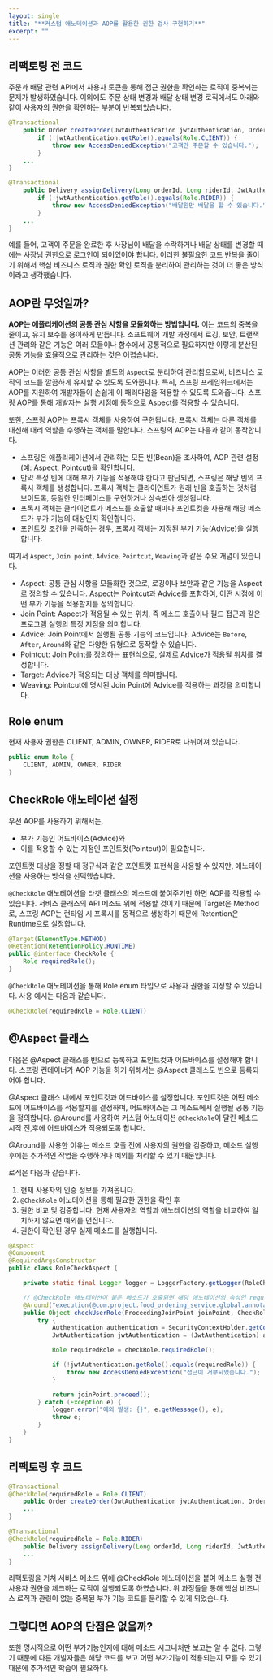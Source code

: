 ```yaml
---
layout: single
title: "**️커스텀 애노테이션과 AOP를 활용한 권한 검사 구현하기**"
excerpt: ""
---
```


## 리팩토링 전 코드

주문과 배달 관련 API에서 사용자 토큰을 통해 접근 권한을 확인하는 로직이 중복되는 문제가 발생하였습니다. 이외에도 주문 상태 변경과 배달 상태 변경 로직에서도 아래와 같이 사용자의 권한을 확인하는 부분이 반복되었습니다.

```java
@Transactional
    public Order createOrder(JwtAuthentication jwtAuthentication, OrderRequest orderRequest) {
        if (!jwtAuthentication.getRole().equals(Role.CLIENT)) {
            throw new AccessDeniedException("고객만 주문할 수 있습니다.");
        }
    ...
}
```

```java
@Transactional
    public Delivery assignDelivery(Long orderId, Long riderId, JwtAuthentication jwtAuthentication) {
        if (!jwtAuthentication.getRole().equals(Role.RIDER)) {
            throw new AccessDeniedException("배달원만 배달을 할 수 있습니다.");
        }
    ...
}
```

예를 들어, 고객이 주문을 완료한 후 사장님이 배달을 수락하거나 배달 상태를 변경할 때에는 사장님 권한으로 로그인이 되어있어야 합니다. 이러한 불필요한 코드 반복을 줄이기 위해서 핵심 비즈니스 로직과 권한 확인 로직을 분리하여 관리하는 것이 더 좋은 방식이라고 생각했습니다.

## AOP란 무엇일까?

**AOP는 애플리케이션의 공통 관심 사항을 모듈화하는 방법입니다.** 이는 코드의 중복을 줄이고, 유지 보수를 용이하게 만듭니다. 소프트웨어 개발 과정에서 로깅, 보안, 트랜잭션 관리와 같은 기능은 여러 모듈이나 함수에서 공통적으로 필요하지만 이렇게 분산된 공통 기능을 효율적으로 관리하는 것은 어렵습니다.

AOP는 이러한 공통 관심 사항을 별도의 `Aspect`로 분리하여 관리함으로써, 비즈니스 로직의 코드를 깔끔하게 유지할 수 있도록 도와줍니다. 특히, 스프링 프레임워크에서는 AOP를 지원하여 개발자들이 손쉽게 이 패러다임을 적용할 수 있도록 도와줍니다. 스프링 AOP를 통해 개발자는 실행 시점에 동적으로 Aspect를 적용할 수 있습니다.

또한, 스프링 AOP는 프록시 객체를 사용하여 구현됩니다. 프록시 객체는 다른 객체를 대신해 대리 역할을 수행하는 객체를 말합니다. 스프링의 AOP는 다음과 같이 동작합니다.


- 스프링은 애플리케이션에서 관리하는 모든 빈(Bean)을 조사하여, AOP 관련 설정(예: Aspect, Pointcut)을 확인합니다.
- 만약 특정 빈에 대해 부가 기능을 적용해야 한다고 판단되면, 스프링은 해당 빈의 프록시 객체를 생성합니다. 프록시 객체는 클라이언트가 원래 빈을 호출하는 것처럼 보이도록, 동일한 인터페이스를 구현하거나 상속받아 생성됩니다.
- 프록시 객체는 클라이언트가 메소드를 호출할 때마다 포인트컷을 사용해 해당 메소드가 부가 기능의 대상인지 확인합니다.
- 포인트컷 조건을 만족하는 경우, 프록시 객체는 지정된 부가 기능(Advice)을 실행합니다.

여기서 `Aspect`, `Join point`, `Advice`, `Pointcut`, `Weaving`과 같은 주요 개념이 있습니다.

- Aspect: 공통 관심 사항을 모듈화한 것으로, 로깅이나 보안과 같은 기능을 Aspect로 정의할 수 있습니다. Aspect는 Pointcut과 Advice를 포함하여, 어떤 시점에 어떤 부가 기능을 적용할지를 정의합니다.
- Join Point: Aspect가 적용될 수 있는 위치, 즉 메소드 호출이나 필드 접근과 같은 프로그램 실행의 특정 지점을 의미합니다.
- Advice: Join Point에서 실행될 공통 기능의 코드입니다. Advice는 `Before`, `After`, `Around`와 같은 다양한 유형으로 동작할 수 있습니다.
- Pointcut: Join Point를 정의하는 표현식으로, 실제로 Advice가 적용될 위치를 결정합니다.
- Target: Advice가 적용되는 대상 객체를 의미합니다.
- Weaving: Pointcut에 명시된 Join Point에 Advice를 적용하는 과정을 의미합니다.
  
## Role enum

현재 사용자 권한은 CLIENT, ADMIN, OWNER, RIDER로 나뉘어져 있습니다.

```java
public enum Role {
    CLIENT, ADMIN, OWNER, RIDER
}
```

## CheckRole 애노테이션 설정

우선 AOP를 사용하기 위해서는,

- 부가 기능인 어드바이스(Advice)와
- 이를 적용할 수 있는 지점인 포인트컷(Pointcut)이 필요합니다.

포인트컷 대상을 정할 때 정규식과 같은 포인트컷 표현식을 사용할 수 있지만, 애노테이션을 사용하는 방식을 선택했습니다.

`@CheckRole` 애노테이션을 타겟 클래스의 메소드에 붙여주기만 하면 AOP를 적용할 수 있습니다. 서비스 클래스의 API 메소드 위에 적용할 것이기 때문에 Target은 Method로, 스프링 AOP는 런타임 시 프록시를 동적으로 생성하기 때문에 Retention은 Runtime으로 설정합니다.

```java
@Target(ElementType.METHOD)
@Retention(RetentionPolicy.RUNTIME)
public @interface CheckRole {
    Role requiredRole();
}
```

`@CheckRole` 애노테이션을 통해 Role enum 타입으로 사용자 권한을 지정할 수 있습니다. 사용 예시는 다음과 같습니다.

```java
@CheckRole(requiredRole = Role.CLIENT)
```

## @Aspect 클래스

다음은 @Aspect 클래스를 빈으로 등록하고 포인트컷과 어드바이스를 설정해야 합니다. 스프링 컨테이너가 AOP 기능을 하기 위해서는 @Aspect 클래스도 빈으로 등록되어야 합니다.

@Aspect 클래스 내에서 포인트컷과 어드바이스를 설정합니다. 포인트컷은 어떤 메소드에 어드바이스를 적용할지를 결정하며, 어드바이스는 그 메소드에서 실행될 공통 기능을 정의합니다.
@Around를 사용하여 커스텀 어노테이션 `@CheckRole`이 달린 메소드 시작 전,후에 어드바이스가 적용되도록 합니다.

@Around를 사용한 이유는 메소드 호출 전에 사용자의 권한을 검증하고, 메소드 실행 후에는 추가적인 작업을 수행하거나 예외를 처리할 수 있기 때문입니다.

로직은 다음과 같습니다.

1. 현재 사용자의 인증 정보를 가져옵니다.
2. `@CheckRole` 애노테이션을 통해 필요한 권한을 확인 후
3. 권한 비교 및 검증합니다. 현재 사용자의 역할과 애노테이션의 역할을 비교하여 일치하지 않으면 예외를 던집니다.
4. 권한이 확인된 경우 실제 메소드를 실행합니다.

```java
@Aspect
@Component
@RequiredArgsConstructor
public class RoleCheckAspect {

    private static final Logger logger = LoggerFactory.getLogger(RoleCheckAspect.class);

    // @CheckRole 애노테이션이 붙은 메소드가 호출되면 해당 애노테이션의 속성인 requiredRole을 가져와 현재 사용자의 역할과 비교합니다.
    @Around("execution(@com.project.food_ordering_service.global.annotaion.CheckRole * *(..)) && @annotation(checkRole)")
    public Object checkUserRole(ProceedingJoinPoint joinPoint, CheckRole checkRole) throws Throwable {
        try {
            Authentication authentication = SecurityContextHolder.getContext().getAuthentication();
            JwtAuthentication jwtAuthentication = (JwtAuthentication) authentication.getPrincipal();

            Role requiredRole = checkRole.requiredRole();

            if (!jwtAuthentication.getRole().equals(requiredRole)) {
                throw new AccessDeniedException("접근이 거부되었습니다.");
            }

            return joinPoint.proceed();
        } catch (Exception e) {
            logger.error("예외 발생: {}", e.getMessage(), e);
            throw e;
        }
    }
}
```

## 리팩토링 후 코드

```java
@Transactional
@CheckRole(requiredRole = Role.CLIENT)
    public Order createOrder(JwtAuthentication jwtAuthentication, OrderRequest orderRequest) {
    ...
}
```

```java
@Transactional
@CheckRole(requiredRole = Role.RIDER)
    public Delivery assignDelivery(Long orderId, Long riderId, JwtAuthentication jwtAuthentication) {
    ...
}
```

리팩토링을 거쳐 서비스 메소드 위에 @CheckRole 애노테이션을 붙여 메소드 실행 전 사용자 권한을 체크하는 로직이 실행되도록 하였습니다. 위 과정들을 통해 핵심 비즈니스 로직과 관련이 없는 중복된 부가 기능 코드를 분리할 수 있게 되었습니다.

## 그렇다면 AOP의 단점은 없을까?

또한 명시적으로 어떤 부가기능인지에 대해 메소드 시그니처만 보고는 알 수 없다. 그렇기 때문에 다른 개발자들은 해당 코드를 보고 어떤 부가기능이 적용되는지 모를 수 있기 때문에 추가적인 학습이 필요하다.
